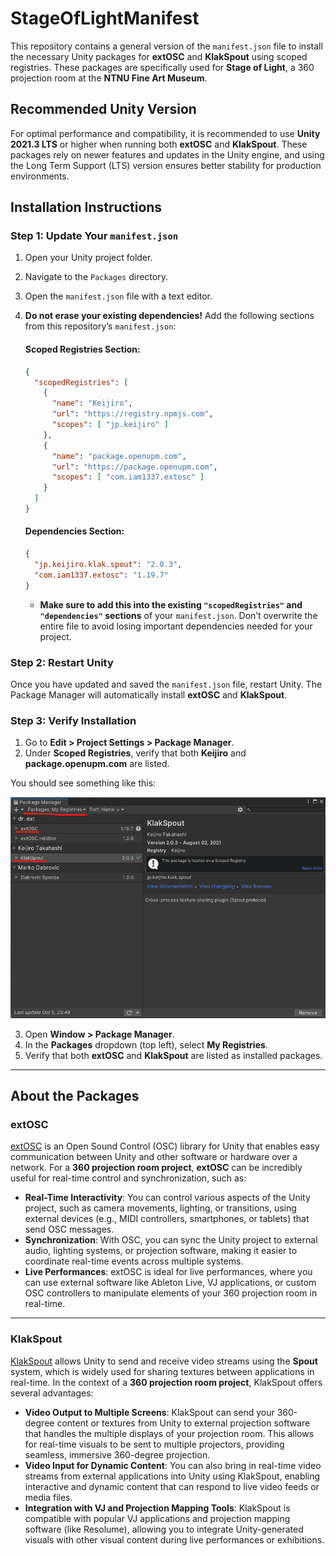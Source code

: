 # StageOfLightManifest

This repository contains a general version of the `manifest.json` file to install the necessary Unity packages for **extOSC** and **KlakSpout** using scoped registries. These packages are specifically used for **Stage of Light**, a 360 projection room at the **NTNU Fine Art Museum**.

## Recommended Unity Version

For optimal performance and compatibility, it is recommended to use **Unity 2021.3 LTS** or higher when running both **extOSC** and **KlakSpout**. These packages rely on newer features and updates in the Unity engine, and using the Long Term Support (LTS) version ensures better stability for production environments.

## Installation Instructions

### Step 1: Update Your `manifest.json`

1. Open your Unity project folder.
2. Navigate to the `Packages` directory.
3. Open the `manifest.json` file with a text editor.
4. **Do not erase your existing dependencies!** Add the following sections from this repository’s `manifest.json`:
   
   #### Scoped Registries Section:
   ```json
   {
     "scopedRegistries": [
       {
         "name": "Keijiro",
         "url": "https://registry.npmjs.com",
         "scopes": [ "jp.keijiro" ]
       },
       {
         "name": "package.openupm.com",
         "url": "https://package.openupm.com",
         "scopes": [ "com.iam1337.extosc" ]
       }
     ]
   }
   ```
   
   #### Dependencies Section:
   ```json
   {
     "jp.keijiro.klak.spout": "2.0.3",
     "com.iam1337.extosc": "1.19.7"
   }
   ```
   
   - **Make sure to add this into the existing `"scopedRegistries"` and `"dependencies"` sections** of your `manifest.json`. Don’t overwrite the entire file to avoid losing important dependencies needed for your project.

### Step 2: Restart Unity

Once you have updated and saved the `manifest.json` file, restart Unity. The Package Manager will automatically install **extOSC** and **KlakSpout**.

### Step 3: Verify Installation

1. Go to **Edit > Project Settings > Package Manager**.
2. Under **Scoped Registries**, verify that both **Keijiro** and **package.openupm.com** are listed.

You should see something like this:

![My Registries](https://github.com/hsuehyt/StageOfLightManifest/blob/main/Snapshots/My%20Registries.png)

3. Open **Window > Package Manager**.
4. In the **Packages** dropdown (top left), select **My Registries**.
5. Verify that both **extOSC** and **KlakSpout** are listed as installed packages.

---

## About the Packages

### extOSC
[extOSC](https://github.com/Iam1337/extOSC) is an Open Sound Control (OSC) library for Unity that enables easy communication between Unity and other software or hardware over a network. For a **360 projection room project**, **extOSC** can be incredibly useful for real-time control and synchronization, such as:

- **Real-Time Interactivity**: You can control various aspects of the Unity project, such as camera movements, lighting, or transitions, using external devices (e.g., MIDI controllers, smartphones, or tablets) that send OSC messages.
- **Synchronization**: With OSC, you can sync the Unity project to external audio, lighting systems, or projection software, making it easier to coordinate real-time events across multiple systems.
- **Live Performances**: extOSC is ideal for live performances, where you can use external software like Ableton Live, VJ applications, or custom OSC controllers to manipulate elements of your 360 projection room in real-time.

---

### KlakSpout
[KlakSpout](https://github.com/keijiro/KlakSpout) allows Unity to send and receive video streams using the **Spout** system, which is widely used for sharing textures between applications in real-time. In the context of a **360 projection room project**, KlakSpout offers several advantages:

- **Video Output to Multiple Screens**: KlakSpout can send your 360-degree content or textures from Unity to external projection software that handles the multiple displays of your projection room. This allows for real-time visuals to be sent to multiple projectors, providing seamless, immersive 360-degree projection.
- **Video Input for Dynamic Content**: You can also bring in real-time video streams from external applications into Unity using KlakSpout, enabling interactive and dynamic content that can respond to live video feeds or media files.
- **Integration with VJ and Projection Mapping Tools**: KlakSpout is compatible with popular VJ applications and projection mapping software (like Resolume), allowing you to integrate Unity-generated visuals with other visual content during live performances or exhibitions.